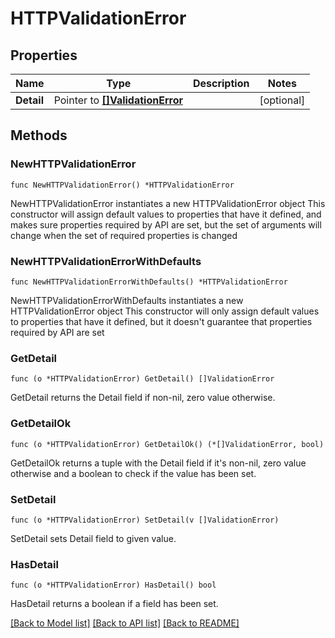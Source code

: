 # HTTPValidationError

## Properties

Name | Type | Description | Notes
------------ | ------------- | ------------- | -------------
**Detail** | Pointer to [**[]ValidationError**](ValidationError.md) |  | [optional]

## Methods

### NewHTTPValidationError

`func NewHTTPValidationError() *HTTPValidationError`

NewHTTPValidationError instantiates a new HTTPValidationError object
This constructor will assign default values to properties that have it defined,
and makes sure properties required by API are set, but the set of arguments
will change when the set of required properties is changed

### NewHTTPValidationErrorWithDefaults

`func NewHTTPValidationErrorWithDefaults() *HTTPValidationError`

NewHTTPValidationErrorWithDefaults instantiates a new HTTPValidationError object
This constructor will only assign default values to properties that have it defined,
but it doesn't guarantee that properties required by API are set

### GetDetail

`func (o *HTTPValidationError) GetDetail() []ValidationError`

GetDetail returns the Detail field if non-nil, zero value otherwise.

### GetDetailOk

`func (o *HTTPValidationError) GetDetailOk() (*[]ValidationError, bool)`

GetDetailOk returns a tuple with the Detail field if it's non-nil, zero value otherwise
and a boolean to check if the value has been set.

### SetDetail

`func (o *HTTPValidationError) SetDetail(v []ValidationError)`

SetDetail sets Detail field to given value.

### HasDetail

`func (o *HTTPValidationError) HasDetail() bool`

HasDetail returns a boolean if a field has been set.

[[Back to Model list]](../README.md#documentation-for-models) [[Back to API list]](../README.md#documentation-for-api-endpoints) [[Back to README]](../README.md)
